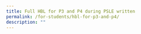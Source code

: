 ```yaml
---
title: Full HBL for P3 and P4 during PSLE written
permalink: /for-students/hbl-for-p3-and-p4/
description: ""
---
```

